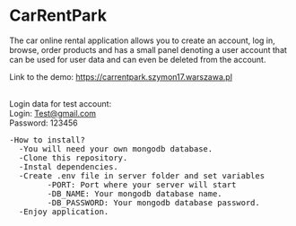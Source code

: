 # CarRentPark

The car online rental application allows you to create an account, log in, browse, order products and has a small panel denoting a user account that can be used for user data and can even be deleted from the account. <br>

Link to the demo: https://carrentpark.szymon17.warszawa.pl <br><br>

Login data for test account: <br>
Login: Test@gmail.com <br>
Password: 123456 <br>

<pre>
-How to install? 
  -You will need your own mongodb database.  
  -Clone this repository.  
  -Instal dependencies.  
  -Create .env file in server folder and set variables 
        -PORT: Port where your server will start  
        -DB_NAME: Your mongodb database name. 
        -DB_PASSWORD: Your mongodb database password. 
  -Enjoy application. 
</pre>
